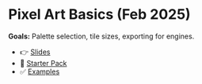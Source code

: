 # Pixel Art Basics (Feb 2025)

**Goals:** Palette selection, tile sizes, exporting for engines.

- 👉 [Slides](../../workshops/2025-02-pixel-art-basics/slides/)
- 🧰 [Starter Pack](../../workshops/2025-02-pixel-art-basics/starter/)
- ✅ [Examples](../../workshops/2025-02-pixel-art-basics/solutions/)
